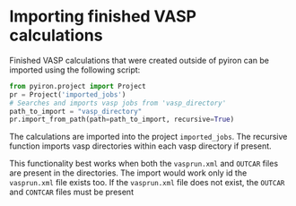 # Importing finished VASP calculations

Finished VASP calculations that were created outside of pyiron can be imported using the following script:
```python
from pyiron.project import Project
pr = Project('imported_jobs')
# Searches and imports vasp jobs from 'vasp_directory'
path_to_import = "vasp_directory"
pr.import_from_path(path=path_to_import, recursive=True)
```
The calculations are imported into the project `imported_jobs`. The recursive function imports vasp directories within
each vasp directory if present.

This functionality best works when both the `vasprun.xml` and `OUTCAR` files are present in the directories. The import 
would work only id the `vasprun.xml` file exists too. If the `vasprun.xml` file does not exist, the `OUTCAR` and 
`CONTCAR` files must be present
